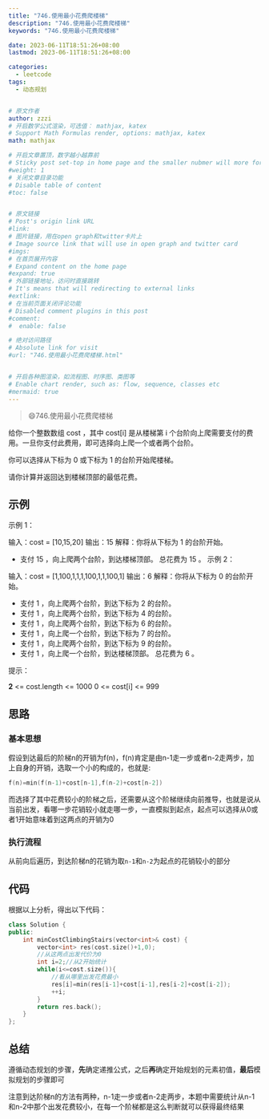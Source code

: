 ```yaml
---
title: "746.使用最小花费爬楼梯"
description: "746.使用最小花费爬楼梯"
keywords: "746.使用最小花费爬楼梯"

date: 2023-06-11T18:51:26+08:00
lastmod: 2023-06-11T18:51:26+08:00

categories:
  - leetcode
tags:
  - 动态规划


# 原文作者
author: zzzi
# 开启数学公式渲染，可选值： mathjax, katex
# Support Math Formulas render, options: mathjax, katex
math: mathjax

# 开启文章置顶，数字越小越靠前
# Sticky post set-top in home page and the smaller nubmer will more forward.
#weight: 1
# 关闭文章目录功能
# Disable table of content
#toc: false


# 原文链接
# Post's origin link URL
#link:
# 图片链接，用在open graph和twitter卡片上
# Image source link that will use in open graph and twitter card
#imgs:
# 在首页展开内容
# Expand content on the home page
#expand: true
# 外部链接地址，访问时直接跳转
# It's means that will redirecting to external links
#extlink:
# 在当前页面关闭评论功能
# Disabled comment plugins in this post
#comment:
#  enable: false

# 绝对访问路径
# Absolute link for visit
#url: "746.使用最小花费爬楼梯.html"


# 开启各种图渲染，如流程图、时序图、类图等
# Enable chart render, such as: flow, sequence, classes etc
#mermaid: true
---
```


>:smile:746.使用最小花费爬楼梯

给你一个整数数组 cost ，其中 cost[i] 是从楼梯第 i 个台阶向上爬需要支付的费用。一旦你支付此费用，即可选择向上爬一个或者两个台阶。

你可以选择从下标为 0 或下标为 1 的台阶开始爬楼梯。

请你计算并返回达到楼梯顶部的最低花费。

<!--more-->

## 示例

示例 1：

输入：cost = [10,15,20]
输出：15
解释：你将从下标为 1 的台阶开始。
- 支付 15 ，向上爬两个台阶，到达楼梯顶部。
总花费为 15 。
示例 2：

输入：cost = [1,100,1,1,1,100,1,1,100,1]
输出：6
解释：你将从下标为 0 的台阶开始。

- 支付 1 ，向上爬两个台阶，到达下标为 2 的台阶。
- 支付 1 ，向上爬两个台阶，到达下标为 4 的台阶。
- 支付 1 ，向上爬两个台阶，到达下标为 6 的台阶。
- 支付 1 ，向上爬一个台阶，到达下标为 7 的台阶。
- 支付 1 ，向上爬两个台阶，到达下标为 9 的台阶。
- 支付 1 ，向上爬一个台阶，到达楼梯顶部。
总花费为 6 。


提示：

**2** <= cost.length <= 1000
0 <= cost[i] <= 999

## 思路

### 基本思想

假设到达最后的阶梯n的开销为f(n)，f(n)肯定是由n-1走一步或者n-2走两步，加上自身的开销，选取一个小的构成的，也就是:

```c++
f(n)=min(f(n-1)+cost[n-1],f(n-2)+cost[n-2])
```

而选择了其中花费较小的阶梯之后，还需要从这个阶梯继续向前推导，也就是说从当前出发，看哪一步花销较小就走哪一步，一直模拟到起点，起点可以选择从0或者1开始意味着到这两点的开销为0

### 执行流程

从前向后遍历，到达阶梯n的花销为取`n-1`和`n-2`为起点的花销较小的部分

## 代码

根据以上分析，得出以下代码：

```c++
class Solution {
public:
    int minCostClimbingStairs(vector<int>& cost) {
        vector<int> res(cost.size()+1,0);
        //从这两点出发代价为0
        int i=2;//从2开始统计
        while(i<=cost.size()){
            //看从哪里出发花费最小
            res[i]=min(res[i-1]+cost[i-1],res[i-2]+cost[i-2]);
            ++i;
        }
        return res.back();
    }
};
```

## 总结

遵循动态规划的步骤，**先**确定递推公式，之后**再**确定开始规划的元素初值，**最后**模拟规划的步骤即可

注意到达阶梯n的方法有两种，n-1走一步或者n-2走两步，本题中需要统计从n-1和n-2中那个出发花费较小，在每一个阶梯都是这么判断就可以获得最终结果
